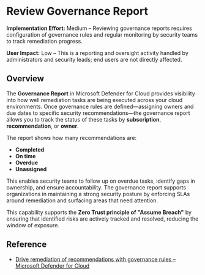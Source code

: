 # Review Governance Report

**Implementation Effort:** Medium – Reviewing governance reports requires configuration of governance rules and regular monitoring by security teams to track remediation progress.

**User Impact:** Low – This is a reporting and oversight activity handled by administrators and security leads; end users are not directly affected.

## Overview

The **Governance Report** in Microsoft Defender for Cloud provides visibility into how well remediation tasks are being executed across your cloud environments. Once governance rules are defined—assigning owners and due dates to specific security recommendations—the governance report allows you to track the status of these tasks by **subscription**, **recommendation**, or **owner**.

The report shows how many recommendations are:

- **Completed**
- **On time**
- **Overdue**
- **Unassigned**

This enables security teams to follow up on overdue tasks, identify gaps in ownership, and ensure accountability. The governance report supports organizations in maintaining a strong security posture by enforcing SLAs around remediation and surfacing areas that need attention.

This capability supports the **Zero Trust principle of "Assume Breach"** by ensuring that identified risks are actively tracked and resolved, reducing the window of exposure.

## Reference

- [Drive remediation of recommendations with governance rules – Microsoft Defender for Cloud](https://learn.microsoft.com/en-us/azure/defender-for-cloud/governance-rules)
